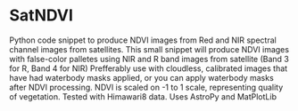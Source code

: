 # SatNDVI
Python code snippet to produce NDVI images from Red and NIR spectral channel images from satellites.
This small snippet will produce NDVI images with false-color palletes using NIR and R band images from satellite (Band 3 for R, Band 4 for NIR)
Prefferably use with cloudless, calibrated images that have had waterbody masks applied, or you can apply waterbody masks after NDVI processing.
NDVI is scaled on -1 to 1 scale, representing quality of vegetation. Tested with Himawari8 data.
Uses AstroPy and MatPlotLib

